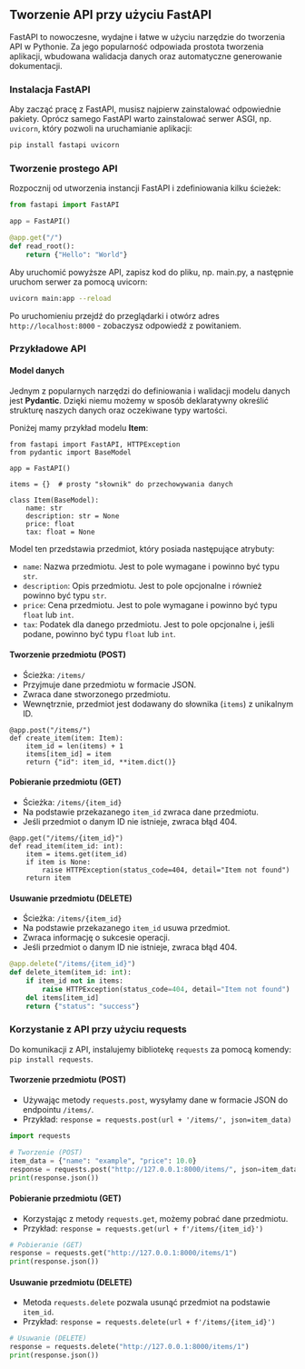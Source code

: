 ## Tworzenie API przy użyciu FastAPI

FastAPI to nowoczesne, wydajne i łatwe w użyciu narzędzie do tworzenia API w Pythonie. Za jego popularność odpowiada prostota tworzenia aplikacji, wbudowana walidacja danych oraz automatyczne generowanie dokumentacji.

### Instalacja FastAPI

Aby zacząć pracę z FastAPI, musisz najpierw zainstalować odpowiednie pakiety. Oprócz samego FastAPI warto zainstalować serwer ASGI, np. `uvicorn`, który pozwoli na uruchamianie aplikacji:

```bash
pip install fastapi uvicorn
```

### Tworzenie prostego API

Rozpocznij od utworzenia instancji FastAPI i zdefiniowania kilku ścieżek:

```python
from fastapi import FastAPI

app = FastAPI()

@app.get("/")
def read_root():
    return {"Hello": "World"}
```

Aby uruchomić powyższe API, zapisz kod do pliku, np. main.py, a następnie uruchom serwer za pomocą uvicorn:

```bash
uvicorn main:app --reload
```

Po uruchomieniu przejdź do przeglądarki i otwórz adres `http://localhost:8000` - zobaczysz odpowiedź z powitaniem.

### Przykładowe API

#### Model danych

Jednym z popularnych narzędzi do definiowania i walidacji modelu danych jest **Pydantic**. Dzięki niemu możemy w sposób deklaratywny określić strukturę naszych danych oraz oczekiwane typy wartości.

Poniżej mamy przykład modelu **Item**:

```
from fastapi import FastAPI, HTTPException
from pydantic import BaseModel

app = FastAPI()

items = {}  # prosty "słownik" do przechowywania danych

class Item(BaseModel):
    name: str
    description: str = None
    price: float
    tax: float = None
```

Model ten przedstawia przedmiot, który posiada następujące atrybuty:

- `name`: Nazwa przedmiotu. Jest to pole wymagane i powinno być typu `str`.
- `description`: Opis przedmiotu. Jest to pole opcjonalne i również powinno być typu `str`.
- `price`: Cena przedmiotu. Jest to pole wymagane i powinno być typu `float` lub `int`.
- `tax`: Podatek dla danego przedmiotu. Jest to pole opcjonalne i, jeśli podane, powinno być typu `float` lub `int`.

#### Tworzenie przedmiotu (POST)

- Ścieżka: `/items/`
- Przyjmuje dane przedmiotu w formacie JSON.
- Zwraca dane stworzonego przedmiotu.
- Wewnętrznie, przedmiot jest dodawany do słownika (`items`) z unikalnym ID.

```
@app.post("/items/")
def create_item(item: Item):
    item_id = len(items) + 1
    items[item_id] = item
    return {"id": item_id, **item.dict()}
```
  
#### Pobieranie przedmiotu (GET)

- Ścieżka: `/items/{item_id}`
- Na podstawie przekazanego `item_id` zwraca dane przedmiotu.
- Jeśli przedmiot o danym ID nie istnieje, zwraca błąd 404.
     
```
@app.get("/items/{item_id}")
def read_item(item_id: int):
    item = items.get(item_id)
    if item is None:
        raise HTTPException(status_code=404, detail="Item not found")
    return item
```

#### Usuwanie przedmiotu (DELETE)

- Ścieżka: `/items/{item_id}`
- Na podstawie przekazanego `item_id` usuwa przedmiot.
- Zwraca informację o sukcesie operacji.
- Jeśli przedmiot o danym ID nie istnieje, zwraca błąd 404.
     
```python
@app.delete("/items/{item_id}")
def delete_item(item_id: int):
    if item_id not in items:
        raise HTTPException(status_code=404, detail="Item not found")
    del items[item_id]
    return {"status": "success"}
```

### Korzystanie z API przy użyciu requests

Do komunikacji z API, instalujemy bibliotekę `requests` za pomocą komendy: `pip install requests`.

#### Tworzenie przedmiotu (POST)

- Używając metody `requests.post`, wysyłamy dane w formacie JSON do endpointu `/items/`.
- Przykład: `response = requests.post(url + '/items/', json=item_data)`

```python
import requests

# Tworzenie (POST)
item_data = {"name": "example", "price": 10.0}
response = requests.post("http://127.0.0.1:8000/items/", json=item_data)
print(response.json())
```

#### Pobieranie przedmiotu (GET)

- Korzystając z metody `requests.get`, możemy pobrać dane przedmiotu.
- Przykład: `response = requests.get(url + f'/items/{item_id}')`

```python
# Pobieranie (GET)
response = requests.get("http://127.0.0.1:8000/items/1")
print(response.json())
```

#### Usuwanie przedmiotu (DELETE)

- Metoda `requests.delete` pozwala usunąć przedmiot na podstawie `item_id`.
- Przykład: `response = requests.delete(url + f'/items/{item_id}')`

```python
# Usuwanie (DELETE)
response = requests.delete("http://127.0.0.1:8000/items/1")
print(response.json())
```

